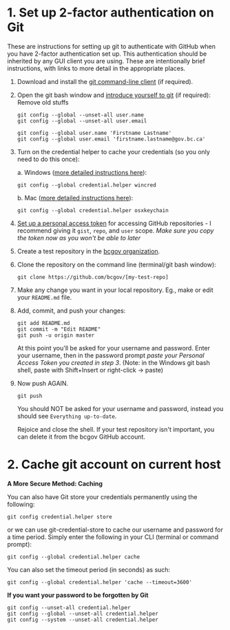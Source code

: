 # 1. Set up 2-factor authentication on Git
These are instructions for setting up git to authenticate with GitHub when you have 2-factor authentication set up. This authentication should be inherited by any GUI client you are using. These are intentionally brief instructions, with links to more detail in the appropriate places.

1. Download and install the [git command-line client](https://git-scm.com/download) (if required).

2. Open the git bash window and [introduce yourself to git](http://happygitwithr.com/hello-git.html) (if required):
		Remove old stuffs
	```
    git config --global --unset-all user.name
    git config --global --unset-all user.email
	```
    ```
    git config --global user.name 'Firstname Lastname'
    git config --global user.email 'firstname.lastname@gov.bc.ca'
    ```

3. Turn on the credential helper to cache your credentials (so you only need to do this once):

    a. Windows ([more detailed instructions here](https://help.github.com/articles/caching-your-github-password-in-git/#platform-windows)):
    ```
    git config --global credential.helper wincred
    ```
    
    b. Mac ([more detailed instructions here](https://help.github.com/articles/caching-your-github-password-in-git/#platform-mac)): 
    ```
    git config --global credential.helper osxkeychain
    ```

4. [Set up a personal access token](https://help.github.com/articles/creating-an-access-token-for-command-line-use) for accessing GitHub repositories - I recommend giving it `gist`, `repo`, and `user` scope. *Make sure you copy the token now as you won't be able to later*

5. Create a test repository in the [bcgov organization](https://github.com/bcgov).

6. Clone the repository on the command line (terminal/git bash window):
    ```
    git clone https://github.com/bcgov/[my-test-repo]
    ```

7. Make any change you want in your local repository. Eg., make or edit your `README.md` file.

8. Add, commit, and push your changes:
    ```
    git add README.md
    git commit -m "Edit README"
    git push -u origin master
    ```

    At this point you'll be asked for your username and password. Enter your username, then in the password prompt *paste your Personal Access Token you created in step 3*. (Note: in the Windows git bash shell, paste with Shift+Insert or right-click -> paste)

9. Now push AGAIN.
    ```
    git push
    ```
    
    You should NOT be asked for your username and password, instead you should see `Everything up-to-date`.

    Rejoice and close the shell.  If your test repository isn't important, you can delete it from the bcgov GitHub account.




# 2. Cache git account on current host
 
**A More Secure Method: Caching**



You can also have Git store your credentials permanently using the following:

	git config credential.helper store

or we can use git-credential-store to cache our username and password for a time period. Simply enter the following in your CLI (terminal or command prompt):
	
	git config --global credential.helper cache


You can also set the timeout period (in seconds) as such:

	git config --global credential.helper 'cache --timeout=3600'


**If you want your password to be forgotten by Git** 

	git config --unset-all credential.helper
	git config --global --unset-all credential.helper
	git config --system --unset-all credential.helper

